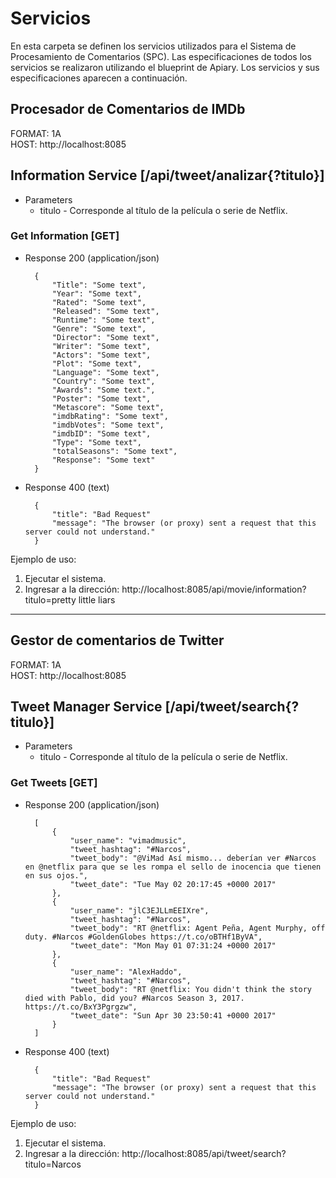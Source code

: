 # Servicios
En esta carpeta se definen los servicios utilizados para el Sistema de 
Procesamiento de Comentarios (SPC). Las especificaciones de todos los 
servicios se realizaron utilizando el blueprint de Apiary. Los servicios y 
sus especificaciones aparecen a continuación.


## Procesador de Comentarios de IMDb
  
FORMAT: 1A  
HOST: http://localhost:8085

## Information Service [/api/tweet/analizar{?titulo}]

+ Parameters
    + titulo - Corresponde al título de la película o serie de Netflix.

### Get Information [GET]

+ Response 200 (application/json)

        { 
            "Title": "Some text",
            "Year": "Some text", 
            "Rated": "Some text",
            "Released": "Some text",
            "Runtime": "Some text",
            "Genre": "Some text",
            "Director": "Some text",
            "Writer": "Some text",
            "Actors": "Some text",
            "Plot": "Some text",
            "Language": "Some text",
            "Country": "Some text",
            "Awards": "Some text.",
            "Poster": "Some text",
            "Metascore": "Some text",
            "imdbRating": "Some text",
            "imdbVotes": "Some text",
            "imdbID": "Some text",
            "Type": "Some text",
            "totalSeasons": "Some text",
            "Response": "Some text"
        }

+ Response 400 (text)

        {
            "title": "Bad Request"
            "message": "The browser (or proxy) sent a request that this server could not understand."
        }

Ejemplo de uso: 
1. Ejecutar el sistema.
2. Ingresar a la dirección: 
http://localhost:8085/api/movie/information?titulo=pretty little liars

---

## Gestor de comentarios de Twitter
  
FORMAT: 1A  
HOST: http://localhost:8085

## Tweet Manager Service [/api/tweet/search{?titulo}]

+ Parameters
    + titulo - Corresponde al título de la película o serie de Netflix.

### Get Tweets [GET]

+ Response 200 (application/json)

        [
            {
                "user_name": "vimadmusic",
                "tweet_hashtag": "#Narcos",
                "tweet_body": "@ViMad Así mismo... deberían ver #Narcos en @netflix para que se les rompa el sello de inocencia que tienen en sus ojos.",
                "tweet_date": "Tue May 02 20:17:45 +0000 2017"
            },
            {
                "user_name": "jlC3EJLLmEEIXre",
                "tweet_hashtag": "#Narcos",
                "tweet_body": "RT @netflix: Agent Peña, Agent Murphy, off duty. #Narcos #GoldenGlobes https://t.co/oBTHf1ByVA",
                "tweet_date": "Mon May 01 07:31:24 +0000 2017"
            },
            {
                "user_name": "AlexHaddo",
                "tweet_hashtag": "#Narcos",
                "tweet_body": "RT @netflix: You didn't think the story died with Pablo, did you? #Narcos Season 3, 2017. https://t.co/BxY3Pgrgzw",
                "tweet_date": "Sun Apr 30 23:50:41 +0000 2017"
            }
        ]

+ Response 400 (text)

        {
            "title": "Bad Request"
            "message": "The browser (or proxy) sent a request that this server could not understand."
        }

Ejemplo de uso: 
1. Ejecutar el sistema.
2. Ingresar a la dirección: 
http://localhost:8085/api/tweet/search?titulo=Narcos